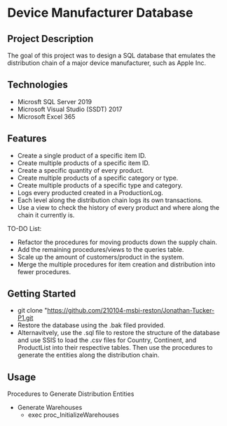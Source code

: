 # Device Manufacturer Database
## Project Description
The goal of this project was to design a SQL database that emulates the distribution chain of a major device manufacturer, such as Apple Inc. 

## Technologies
* Microsft SQL Server 2019
* Microsoft Visual Studio (SSDT) 2017
* Microsoft Excel 365

## Features
* Create a single product of a specific item ID.
* Create multiple products of a specific item ID.
* Create a specific quantity of every product.
* Create multiple products of a specific category or type.
* Create multiple products of a specific type and category.
* Logs every producted created in a ProductionLog.
* Each level along the distribution chain logs its own transactions.
* Use a view to check the history of every product and where along the chain it currently is.

TO-DO List:
* Refactor the procedures for moving products down the supply chain.
* Add the remaining procedures/views to the queries table.
* Scale up the amount of customers/product in the system.
* Merge the multiple procedures for item creation and distribution into fewer procedures.

## Getting Started
* git clone "https://github.com/210104-msbi-reston/Jonathan-Tucker-P1.git
* Restore the database using the .bak filed provided.
* Alternavitvely, use the .sql file to restore the structure of the database and
  use SSIS to load the .csv files for Country, Continent, and ProductList into their respective
  tables. Then use the procedures to generate the entities along the distribution chain.

## Usage
Procedures to Generate Distribution Entities
* Generate Warehouses
  * exec proc_InitializeWarehouses
